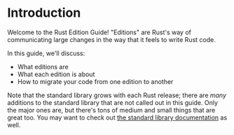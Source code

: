 # Introduction

Welcome to the Rust Edition Guide! "Editions" are Rust's way of communicating
large changes in the way that it feels to write Rust code.

In this guide, we'll discuss:

* What editions are
* What each edition is about
* How to migrate your code from one edition to another

Note that the standard library grows with each Rust release; there are *many*
additions to the standard library that are not called out in this guide. Only
the major ones are, but there's tons of medium and small things that are
great too. You may want to check out [the standard library
documentation](https://doc.rust-lang.org/std/) as well.